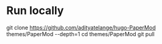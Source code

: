 # Run locally

git clone https://github.com/adityatelange/hugo-PaperMod themes/PaperMod --depth=1
cd themes/PaperMod
git pull
